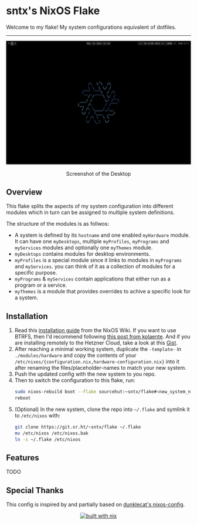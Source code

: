 # sntx's NixOS Flake

<!-- intro -->

Welcome to my flake!
My system configurations equivalent of dotfiles.

---

<!-- screenshots -->

![Desktop](./.screenshots/01.png)
<p style="text-align: center;">
Screenshot of the Desktop
</p>

## Overview

This flake splits the aspects of my system configuration into different modules
which in turn can be assigned to multiple system definitions.

The structure of the modules is as follwos:

* A system is defined by its `hostname` and one enabled `myHardware` module.
It can have one `myDesktops`, multiple `myProfiles`, `myPrograms` and
`myServices` modules and optionally one `myThemes` module.
* `myDesktops` contains modules for desktop environments.
* `myProfiles` is a special module since it links to modules in `myPrograms` and
`myServices`. you can think of it as a collection of modules for a specific purpose.
* `myPrograms` & `myServices` contain applications that either run as a program
or a service.
* `myThemes` is a module that provides overrides to achive a specific look for a
system.

## Installation

1. Read this [installation guide](https://nixos.wiki/wiki/NixOS_Installation_Guide)
from the NixOS Wiki. If you want to use BTRFS, then I'd recommend following
[this post from kolaente](https://blog.kolaente.de/2021/11/installing-nixos-with-encrypted-btrfs-root-device-and-home-manager-from-start-to-finish/).
And if you are installing remotely to the Hetzner Cloud, take a look at this
[Gist](https://gist.github.com/cyber-murmel/8b726b45047907a842a9dc9db2618b0a).
1. After reaching a minimal working system, duplicate the `-template-` in
`./modules/hardware` and copy the contents of your
`/etc/nixos/{configuration.nix,hardware-configuration.nix}` into it after
renaming the files/placeholder-names to match your new system.
1. Push the updated config with the new system to you repo.
1. Then to switch the configuration to this flake, run:
    ```sh
    sudo nixos-rebuild boot --flake sourcehut:~sntx/flake#<new_system_name>
    reboot
    ```
1. (Optional) In the new system, clone the repo into `~/.flake` and symlink it
to `/etc/nixos` with:
    ```sh
    git clone https://git.sr.ht/~sntx/flake ~/.flake
    mv /etc/nixos /etc/nixos.bak
    ln -s ~/.flake /etc/nixos
    ```

## Features

TODO

## Special Thanks

This config is inspired by and partially based on [dunklecat's nixos-config](https://git.sr.ht/~dunklecat/nixos-config).

<!-- badges -->

<p style="text-align: center;">
<a href="https://builtwithnix.org"><img src="https://builtwithnix.org/badge.svg" alt="built with nix"></a>
<!-- <a href="https://builds.sr.ht/~sircmpwn?search=scheduled+image+refresh"><img src="https://builds.sr.ht/~sircmpwn.svg?search=scheduled image refresh" alt="builds.sr.ht status"><\a> -->
<!-- <a href=""><img src="" alt=""><\a> -->
</p>
